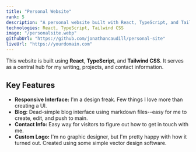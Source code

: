 ```yaml
---
title: "Personal Website"
rank: 5
description: "A personal website built with React, TypeScript, and Tailwind CSS"
technologies: React, TypeScript, Tailwind CSS
image: "/personalsite.webp"
githubUrl: "https://github.com/jonathancaudill/personal-site"
liveUrl: "https://yourdomain.com"
---
```


This website is built using **React**, **TypeScript**, and **Tailwind CSS**. It serves as a central hub for my writing, projects, and contact information.

## Key Features

*   **Responsive Interface:** I'm a design freak. Few things I love more than creating a UI.
*   **Blog:** Dead-simple blog interface using markdown files--easy for me to create, edit, and push to main.
*   **Contact Info:** Easy way for visitors to figure out how to get in touch with me.
*   **Custom Logo:** I'm no graphic designer, but I'm pretty happy with how it turned out. Created using some simple vector design software.